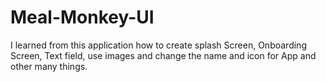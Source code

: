 # Meal-Monkey-UI
I learned from this application how to create splash Screen, Onboarding Screen, Text field, use images and change the name and icon for App and other many things.
